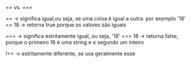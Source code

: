 == vs. ===

== -> significa igual,ou seja, se uma coisa é igual a outra. por exemplo '18' == 18 -> retorna true porque os valores são iguais


=== -> significa estritamente igual, ou seja, '18' === 18 -> returna false, porque o primeiro 18 é uma string e o segundo um inteiro


!== -> estritamente diferente, se usa geralmente esse